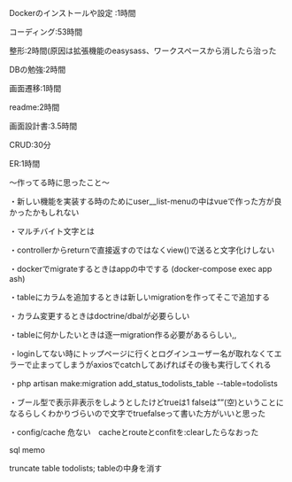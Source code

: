 ﻿Dockerのインストールや設定 :1時間

コーディング:53時間

整形:2時間(原因は拡張機能のeasysass、ワークスペースから消したら治った

DBの勉強:2時間

画面遷移:1時間

readme:2時間

画面設計書:3.5時間

CRUD:30分

ER:1時間

  

  

  

～作ってる時に思ったこと～

・新しい機能を実装する時のためにuser__list-menuの中はvueで作った方が良かったかもしれない

・マルチバイト文字とは

・controllerからreturnで直接返すのではなくview()で送ると文字化けしない

・dockerでmigrateするときはappの中でする (docker-compose exec app ash)

・tableにカラムを追加するときは新しいmigrationを作ってそこで追加する

・カラム変更するときはdoctrine/dbalが必要らしい

・tableに何かしたいときは逐一migration作る必要があるらしい,,

・loginしてない時にトップページに行くとログインユーザー名が取れなくてエラーで止まってしまうがaxiosでcatchしてあげればその後も実行してくれる

・php artisan make:migration add_status_todolists_table --table=todolists

・ブール型で表示非表示をしようとしたけどtrueは1 falseは””(空)ということになるらしくわかりづらいので文字でtruefalseって書いた方がいいと思った

・config/cache 危ない　cacheとrouteとconfitを:clearしたらなおった

  

sql memo

truncate table todolists; tableの中身を消す
